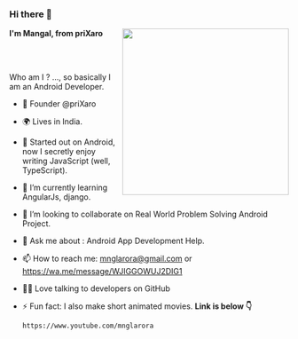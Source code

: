 ### Hi there 👋


**I'm Mangal, from priXaro**
<img src="https://raw.githubusercontent.com/samtstern/samtstern/master/SparkyWFH-01.png" align="right" width="300px"></img>

</br>
</br>

Who am I ? ..., so basically I am an Android Developer.

- 💼 Founder @priXaro
- 🌍 Lives in India.
- 🔭 Started out on Android, now I secretly enjoy writing JavaScript (well, TypeScript).
- 🌱 I’m currently learning AngularJs, django.
- 👯 I’m looking to collaborate on Real World Problem Solving Android Project.
- 💬 Ask me about : Android App Development Help.
- 📫 How to reach me: mnglarora@gmail.com or https://wa.me/message/WJIGGOWUJ2DIG1
- 👩‍💻 Love talking to developers on GitHub
- ⚡ Fun fact: I also make short animated movies. **Link is below 👇**
      
      https://www.youtube.com/mnglarora
